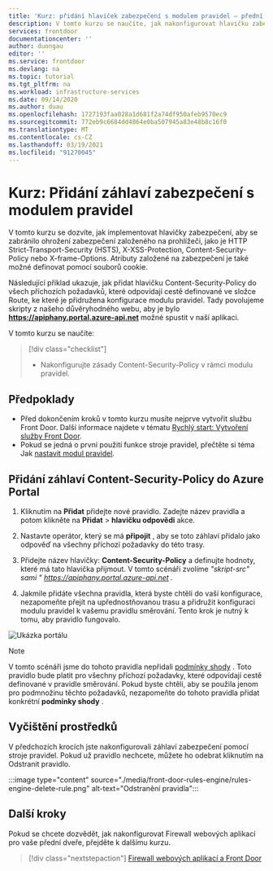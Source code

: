 ```yaml
---
title: 'Kurz: přidání hlaviček zabezpečení s modulem pravidel – přední vrátka Azure'
description: V tomto kurzu se naučíte, jak nakonfigurovat hlavičku zabezpečení prostřednictvím modulu pravidel na frontách Azure.
services: frontdoor
documentationcenter: ''
author: duongau
editor: ''
ms.service: frontdoor
ms.devlang: na
ms.topic: tutorial
ms.tgt_pltfrm: na
ms.workload: infrastructure-services
ms.date: 09/14/2020
ms.author: duau
ms.openlocfilehash: 1727193faa028a1d681f2a74df950afeb9570ec9
ms.sourcegitcommit: 772eb9c6684dd4864e0ba507945a83e48b8c16f0
ms.translationtype: MT
ms.contentlocale: cs-CZ
ms.lasthandoff: 03/19/2021
ms.locfileid: "91270045"
---
```

# <a name="tutorial-add-security-headers-with-rules-engine"></a>Kurz: Přidání záhlaví zabezpečení s modulem pravidel

V tomto kurzu se dozvíte, jak implementovat hlavičky zabezpečení, aby se zabránilo ohrožení zabezpečení založeného na prohlížeči, jako je HTTP Strict-Transport-Security (HSTS), X-XSS-Protection, Content-Security-Policy nebo X-frame-Options. Atributy založené na zabezpečení je také možné definovat pomocí souborů cookie.

Následující příklad ukazuje, jak přidat hlavičku Content-Security-Policy do všech příchozích požadavků, které odpovídají cestě definované ve složce Route, ke které je přidružena konfigurace modulu pravidel. Tady povolujeme skripty z našeho důvěryhodného webu, aby je bylo **https://apiphany.portal.azure-api.net** možné spustit v naší aplikaci.

V tomto kurzu se naučíte:
> [!div class="checklist"]
> - Nakonfigurujte zásady Content-Security-Policy v rámci modulu pravidel.

## <a name="prerequisites"></a>Předpoklady

* Před dokončením kroků v tomto kurzu musíte nejprve vytvořit službu Front Door. Další informace najdete v tématu [Rychlý start: Vytvoření služby Front Door](quickstart-create-front-door.md).
* Pokud se jedná o první použití funkce stroje pravidel, přečtěte si téma Jak [nastavit modul pravidel](front-door-tutorial-rules-engine.md).

## <a name="add-a-content-security-policy-header-in-azure-portal"></a>Přidání záhlaví Content-Security-Policy do Azure Portal

1. Kliknutím na **Přidat** přidejte nové pravidlo. Zadejte název pravidla a potom klikněte na **Přidat**  >  **hlavičku odpovědi** akce.

1. Nastavte operátor, který se má **připojit** , aby se toto záhlaví přidalo jako odpověď na všechny příchozí požadavky do této trasy.

1. Přidejte název hlavičky: **Content-Security-Policy** a definujte hodnoty, které má tato hlavička přijmout. V tomto scénáři zvolíme *"skript-src" sami " https://apiphany.portal.azure-api.net .*

1. Jakmile přidáte všechna pravidla, která byste chtěli do vaší konfigurace, nezapomeňte přejít na upřednostňovanou trasu a přidružit konfiguraci modulu pravidel k vašemu pravidlu směrování. Tento krok je nutný k tomu, aby pravidlo fungovalo. 

![Ukázka portálu](./media/front-door-rules-engine/rules-engine-security-header-example.png)

> [!NOTE]
> V tomto scénáři jsme do tohoto pravidla nepřidali [podmínky shody](front-door-rules-engine-match-conditions.md) . Toto pravidlo bude platit pro všechny příchozí požadavky, které odpovídají cestě definované v pravidle směrování. Pokud byste chtěli, aby se použila jenom pro podmnožinu těchto požadavků, nezapomeňte do tohoto pravidla přidat konkrétní **podmínky shody** .

## <a name="clean-up-resources"></a>Vyčištění prostředků

V předchozích krocích jste nakonfigurovali záhlaví zabezpečení pomocí stroje pravidel. Pokud už pravidlo nechcete, můžete ho odebrat kliknutím na Odstranit pravidlo.

:::image type="content" source="./media/front-door-rules-engine/rules-engine-delete-rule.png" alt-text="Odstranění pravidla":::

## <a name="next-steps"></a>Další kroky

Pokud se chcete dozvědět, jak nakonfigurovat Firewall webových aplikací pro vaše přední dveře, přejděte k dalšímu kurzu.

> [!div class="nextstepaction"]
> [Firewall webových aplikací a Front Door](front-door-waf.md)
